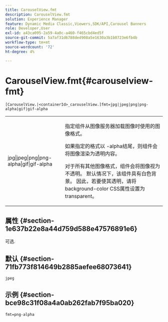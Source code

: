 ```yaml
---
title: CarouselView.fmt
description: CarouselView.fmt
solution: Experience Manager
feature: Dynamic Media Classic,Viewers,SDK/API,Carousel Banners
role: Developer,User
exl-id: a43ca095-2a59-4a0c-a460-f465cbd4ed5f
source-git-commit: 5a7af31d6788ded908a5e1630a3b1b0723e6fb4b
workflow-type: tm+mt
source-wordcount: '72'
ht-degree: 4%

---
```


# CarouselView.fmt{#carouselview-fmt}

`[CarouselView.|<containerId>_carouselView.]fmt=jpg|jpeg|png|png-alpha|gif|gif-alpha`

<table id="table_441553CD34C94A58A9D7CBF772DEDDB6"> 
 <tbody> 
  <tr> 
   <td colname="col1"> <p> <span class="codeph"> jpg|jpeg|png|png-alpha|gif|gif-alpha</span> </p> </td> 
   <td colname="col2"> <p> 指定组件从图像服务器加载图像时使用的图像格式。 </p> <p>如果指定的格式以<span class="codeph"> -alpha</span>结尾，则组件会将图像渲染为透明内容。 </p> <p>对于所有其他图像格式，组件会将图像视为不透明。 默认情况下，该组件具有白色背景。 因此，若要使其透明，请将<span class="codeph"> background-color</span> CSS属性设置为<span class="codeph"> transparent</span>。 </p> </td> 
  </tr> 
 </tbody> 
</table>

## 属性 {#section-1e637b22e8a44d759d588e47576891e6}

可选.

## 默认 {#section-71fb773f814649b2885aefee68073641}

`jpeg`

## 示例 {#section-bce98c31f08a4a0ab262fab7f95ba020}

`fmt=png-alpha`
